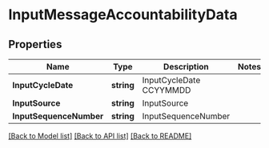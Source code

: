# InputMessageAccountabilityData

## Properties

Name | Type | Description | Notes
------------ | ------------- | ------------- | -------------
**InputCycleDate** | **string** | InputCycleDate CCYYMMDD  | 
**InputSource** | **string** | InputSource | 
**InputSequenceNumber** | **string** | InputSequenceNumber | 

[[Back to Model list]](../README.md#documentation-for-models) [[Back to API list]](../README.md#documentation-for-api-endpoints) [[Back to README]](../README.md)


